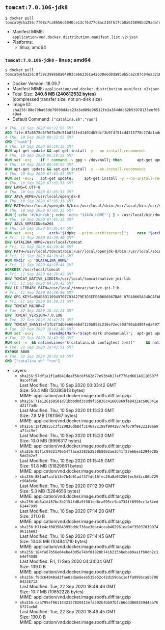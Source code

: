 ## `tomcat:7.0.106-jdk8`

```console
$ docker pull tomcat@sha256:7f08c7ca8656c6040ce13cf6d77c8ac216f617cb8a625896bd29adafca2f5263
```

-	Manifest MIME: `application/vnd.docker.distribution.manifest.list.v2+json`
-	Platforms:
	-	linux; amd64

### `tomcat:7.0.106-jdk8` - linux; amd64

```console
$ docker pull tomcat@sha256:8f39c3998b8a04803ce662361a42630e6d0da959b5ca2c07c04ea321665fcd37
```

-	Docker Version: 18.09.7
-	Manifest MIME: `application/vnd.docker.distribution.manifest.v2+json`
-	Total Size: **240.8 MB (240812532 bytes)**  
	(compressed transfer size, not on-disk size)
-	Image ID: `sha256:88e70ba65de79608d4ec23e3e009e96512fe3a364ddc62b93978135eef0549e4`
-	Default Command: `["catalina.sh","run"]`

```dockerfile
# Thu, 10 Sep 2020 00:22:55 GMT
ADD file:07a6578d6f507bd9c51bdf4fe41402db5dcf3b9fdf51cd4315778c27da1add39 in / 
# Thu, 10 Sep 2020 00:22:55 GMT
CMD ["bash"]
# Thu, 10 Sep 2020 00:59:15 GMT
RUN apt-get update && apt-get install -y --no-install-recommends 		ca-certificates 		curl 		netbase 		wget 	&& rm -rf /var/lib/apt/lists/*
# Thu, 10 Sep 2020 00:59:25 GMT
RUN set -ex; 	if ! command -v gpg > /dev/null; then 		apt-get update; 		apt-get install -y --no-install-recommends 			gnupg 			dirmngr 		; 		rm -rf /var/lib/apt/lists/*; 	fi
# Thu, 10 Sep 2020 00:59:52 GMT
RUN apt-get update && apt-get install -y --no-install-recommends 		git 		mercurial 		openssh-client 		subversion 				procps 	&& rm -rf /var/lib/apt/lists/*
# Thu, 10 Sep 2020 07:03:35 GMT
RUN set -eux; 	apt-get update; 	apt-get install -y --no-install-recommends 		bzip2 		unzip 		xz-utils 				ca-certificates p11-kit 				fontconfig libfreetype6 	; 	rm -rf /var/lib/apt/lists/*
# Thu, 10 Sep 2020 07:03:35 GMT
ENV LANG=C.UTF-8
# Thu, 10 Sep 2020 07:05:33 GMT
ENV JAVA_HOME=/usr/local/openjdk-8
# Thu, 10 Sep 2020 07:05:33 GMT
ENV PATH=/usr/local/openjdk-8/bin:/usr/local/sbin:/usr/local/bin:/usr/sbin:/usr/bin:/sbin:/bin
# Thu, 10 Sep 2020 07:05:35 GMT
RUN { echo '#/bin/sh'; echo 'echo "$JAVA_HOME"'; } > /usr/local/bin/docker-java-home && chmod +x /usr/local/bin/docker-java-home && [ "$JAVA_HOME" = "$(docker-java-home)" ]
# Thu, 10 Sep 2020 07:05:35 GMT
ENV JAVA_VERSION=8u265
# Thu, 10 Sep 2020 07:05:47 GMT
RUN set -eux; 		arch="$(dpkg --print-architecture)"; 	case "$arch" in 		amd64 | i386:x86-64) downloadUrl=https://github.com/AdoptOpenJDK/openjdk8-upstream-binaries/releases/download/jdk8u265-b01/OpenJDK8U-jdk_x64_linux_8u265b01.tar.gz ;; 		*) echo >&2 "error: unsupported architecture: '$arch'"; exit 1 ;; 	esac; 		wget -O openjdk.tgz.asc "$downloadUrl.sign"; 	wget -O openjdk.tgz "$downloadUrl" --progress=dot:giga; 		export GNUPGHOME="$(mktemp -d)"; 	gpg --batch --keyserver ha.pool.sks-keyservers.net --keyserver-options no-self-sigs-only --recv-keys CA5F11C6CE22644D42C6AC4492EF8D39DC13168F; 	gpg --batch --keyserver ha.pool.sks-keyservers.net --recv-keys EAC843EBD3EFDB98CC772FADA5CD6035332FA671; 	gpg --batch --list-sigs --keyid-format 0xLONG CA5F11C6CE22644D42C6AC4492EF8D39DC13168F 		| tee /dev/stderr 		| grep '0xA5CD6035332FA671' 		| grep 'Andrew Haley'; 	gpg --batch --verify openjdk.tgz.asc openjdk.tgz; 	gpgconf --kill all; 	rm -rf "$GNUPGHOME"; 		mkdir -p "$JAVA_HOME"; 	tar --extract 		--file openjdk.tgz 		--directory "$JAVA_HOME" 		--strip-components 1 		--no-same-owner 	; 	rm openjdk.tgz*; 			{ 		echo '#!/usr/bin/env bash'; 		echo 'set -Eeuo pipefail'; 		echo 'if ! [ -d "$JAVA_HOME" ]; then echo >&2 "error: missing JAVA_HOME environment variable"; exit 1; fi'; 		echo 'cacertsFile=; for f in "$JAVA_HOME/lib/security/cacerts" "$JAVA_HOME/jre/lib/security/cacerts"; do if [ -e "$f" ]; then cacertsFile="$f"; break; fi; done'; 		echo 'if [ -z "$cacertsFile" ] || ! [ -f "$cacertsFile" ]; then echo >&2 "error: failed to find cacerts file in $JAVA_HOME"; exit 1; fi'; 		echo 'trust extract --overwrite --format=java-cacerts --filter=ca-anchors --purpose=server-auth "$cacertsFile"'; 	} > /etc/ca-certificates/update.d/docker-openjdk; 	chmod +x /etc/ca-certificates/update.d/docker-openjdk; 	/etc/ca-certificates/update.d/docker-openjdk; 		find "$JAVA_HOME/lib" -name '*.so' -exec dirname '{}' ';' | sort -u > /etc/ld.so.conf.d/docker-openjdk.conf; 	ldconfig; 		javac -version; 	java -version
# Fri, 11 Sep 2020 04:20:40 GMT
ENV CATALINA_HOME=/usr/local/tomcat
# Fri, 11 Sep 2020 04:20:40 GMT
ENV PATH=/usr/local/tomcat/bin:/usr/local/openjdk-8/bin:/usr/local/sbin:/usr/local/bin:/usr/sbin:/usr/bin:/sbin:/bin
# Fri, 11 Sep 2020 04:20:41 GMT
RUN mkdir -p "$CATALINA_HOME"
# Fri, 11 Sep 2020 04:20:41 GMT
WORKDIR /usr/local/tomcat
# Fri, 11 Sep 2020 04:20:42 GMT
ENV TOMCAT_NATIVE_LIBDIR=/usr/local/tomcat/native-jni-lib
# Fri, 11 Sep 2020 04:20:42 GMT
ENV LD_LIBRARY_PATH=/usr/local/tomcat/native-jni-lib
# Fri, 11 Sep 2020 04:28:56 GMT
ENV GPG_KEYS=05AB33110949707C93A279E3D3EFE6B686867BA6 07E48665A34DCAFAE522E5E6266191C37C037D42 47309207D818FFD8DCD3F83F1931D684307A10A5 541FBE7D8F78B25E055DDEE13C370389288584E7 61B832AC2F1C5A90F0F9B00A1C506407564C17A3 713DA88BE50911535FE716F5208B0AB1D63011C7 79F7026C690BAA50B92CD8B66A3AD3F4F22C4FED 9BA44C2621385CB966EBA586F72C284D731FABEE A27677289986DB50844682F8ACB77FC2E86E29AC A9C5DF4D22E99998D9875A5110C01C5A2F6059E7 DCFD35E0BF8CA7344752DE8B6FB21E8933C60243 F3A04C595DB5B6A5F1ECA43E3B7BBB100D811BBE F7DA48BB64BCB84ECBA7EE6935CD23C10D498E23
# Fri, 11 Sep 2020 04:30:21 GMT
ENV TOMCAT_MAJOR=7
# Tue, 22 Sep 2020 18:42:21 GMT
ENV TOMCAT_VERSION=7.0.106
# Tue, 22 Sep 2020 18:42:21 GMT
ENV TOMCAT_SHA512=f1fb2f3db9e66e66df120b058c216e72ec30df90abd80feda49773fa35c3c00cb56e4d264803696e1a71591d5cb60fcabf60f37e1774d549642ebe3eb902622d
# Tue, 22 Sep 2020 18:42:48 GMT
RUN set -eux; 		savedAptMark="$(apt-mark showmanual)"; 	apt-get update; 	apt-get install -y --no-install-recommends 		gnupg dirmngr 		wget ca-certificates 	; 		ddist() { 		local f="$1"; shift; 		local distFile="$1"; shift; 		local mvnFile="${1:-}"; 		local success=; 		local distUrl=; 		for distUrl in 			"https://www.apache.org/dyn/closer.cgi?action=download&filename=$distFile" 			"https://www-us.apache.org/dist/$distFile" 			"https://www.apache.org/dist/$distFile" 			"https://archive.apache.org/dist/$distFile" 			${mvnFile:+"https://repo1.maven.org/maven2/org/apache/tomcat/tomcat/$mvnFile"} 		; do 			if wget -O "$f" "$distUrl" && [ -s "$f" ]; then 				success=1; 				break; 			fi; 		done; 		[ -n "$success" ]; 	}; 		ddist 'tomcat.tar.gz' "tomcat/tomcat-$TOMCAT_MAJOR/v$TOMCAT_VERSION/bin/apache-tomcat-$TOMCAT_VERSION.tar.gz" "$TOMCAT_VERSION/tomcat-$TOMCAT_VERSION.tar.gz"; 	echo "$TOMCAT_SHA512 *tomcat.tar.gz" | sha512sum --strict --check -; 	ddist 'tomcat.tar.gz.asc' "tomcat/tomcat-$TOMCAT_MAJOR/v$TOMCAT_VERSION/bin/apache-tomcat-$TOMCAT_VERSION.tar.gz.asc" "$TOMCAT_VERSION/tomcat-$TOMCAT_VERSION.tar.gz.asc"; 	export GNUPGHOME="$(mktemp -d)"; 	for key in $GPG_KEYS; do 		gpg --batch --keyserver ha.pool.sks-keyservers.net --recv-keys "$key"; 	done; 	gpg --batch --verify tomcat.tar.gz.asc tomcat.tar.gz; 	tar -xf tomcat.tar.gz --strip-components=1; 	rm bin/*.bat; 	rm tomcat.tar.gz*; 	command -v gpgconf && gpgconf --kill all || :; 	rm -rf "$GNUPGHOME"; 		mv webapps webapps.dist; 	mkdir webapps; 		nativeBuildDir="$(mktemp -d)"; 	tar -xf bin/tomcat-native.tar.gz -C "$nativeBuildDir" --strip-components=1; 	apt-get install -y --no-install-recommends 		dpkg-dev 		gcc 		libapr1-dev 		libssl-dev 		make 	; 	( 		export CATALINA_HOME="$PWD"; 		cd "$nativeBuildDir/native"; 		gnuArch="$(dpkg-architecture --query DEB_BUILD_GNU_TYPE)"; 		aprConfig="$(command -v apr-1-config)"; 		./configure 			--build="$gnuArch" 			--libdir="$TOMCAT_NATIVE_LIBDIR" 			--prefix="$CATALINA_HOME" 			--with-apr="$aprConfig" 			--with-java-home="$JAVA_HOME" 			--with-ssl=yes; 		make -j "$(nproc)"; 		make install; 	); 	rm -rf "$nativeBuildDir"; 	rm bin/tomcat-native.tar.gz; 		apt-mark auto '.*' > /dev/null; 	[ -z "$savedAptMark" ] || apt-mark manual $savedAptMark > /dev/null; 	find "$TOMCAT_NATIVE_LIBDIR" -type f -executable -exec ldd '{}' ';' 		| awk '/=>/ { print $(NF-1) }' 		| sort -u 		| xargs -r dpkg-query --search 		| cut -d: -f1 		| sort -u 		| xargs -r apt-mark manual 	; 	apt-get purge -y --auto-remove -o APT::AutoRemove::RecommendsImportant=false; 	rm -rf /var/lib/apt/lists/*; 		find ./bin/ -name '*.sh' -exec sed -ri 's|^#!/bin/sh$|#!/usr/bin/env bash|' '{}' +; 		chmod -R +rX .; 	chmod 777 logs temp work
# Tue, 22 Sep 2020 18:42:50 GMT
RUN set -e 	&& nativeLines="$(catalina.sh configtest 2>&1)" 	&& nativeLines="$(echo "$nativeLines" | grep 'Apache Tomcat Native')" 	&& nativeLines="$(echo "$nativeLines" | sort -u)" 	&& if ! echo "$nativeLines" | grep -E 'INFO: Loaded( APR based)? Apache Tomcat Native library' >&2; then 		echo >&2 "$nativeLines"; 		exit 1; 	fi
# Tue, 22 Sep 2020 18:42:51 GMT
EXPOSE 8080
# Tue, 22 Sep 2020 18:42:51 GMT
CMD ["catalina.sh" "run"]
```

-	Layers:
	-	`sha256:57df1a1f1ad841deaf50c8f662d77e93b4b17af776ed66148116607f9aceffa8`  
		Last Modified: Thu, 10 Sep 2020 00:33:42 GMT  
		Size: 50.4 MB (50395913 bytes)  
		MIME: application/vnd.docker.image.rootfs.diff.tar.gzip
	-	`sha256:71e126169501d71bbbd0d3c8d9f35836c41660869fe8432ac606341ed21f7adb`  
		Last Modified: Thu, 10 Sep 2020 01:15:23 GMT  
		Size: 7.8 MB (7811567 bytes)  
		MIME: application/vnd.docker.image.rootfs.diff.tar.gzip
	-	`sha256:1af28a55c3f320826db8df3146a2c198f9042877ef679f9e32210aa9a7fac9ef`  
		Last Modified: Thu, 10 Sep 2020 01:15:23 GMT  
		Size: 10.0 MB (9996317 bytes)  
		MIME: application/vnd.docker.image.rootfs.diff.tar.gzip
	-	`sha256:03f1c9932170e54fface2382b2550b8052ae3d41f27e66ea1294e2055dd2b2e7`  
		Last Modified: Thu, 10 Sep 2020 01:15:45 GMT  
		Size: 51.8 MB (51829661 bytes)  
		MIME: application/vnd.docker.image.rootfs.diff.tar.gzip
	-	`sha256:881ad7aafb13e7b4d01adf37fdc16fec20a8a03256fec5d3cc06b729c9046e6e`  
		Last Modified: Thu, 10 Sep 2020 07:12:39 GMT  
		Size: 5.3 MB (5284656 bytes)  
		MIME: application/vnd.docker.image.rootfs.diff.tar.gzip
	-	`sha256:db6a1d457bc3b2154fd0a9f801cd6ca095cc9ab734ff6590cc1a34ed61447999`  
		Last Modified: Thu, 10 Sep 2020 07:14:28 GMT  
		Size: 211.0 B  
		MIME: application/vnd.docker.image.rootfs.diff.tar.gzip
	-	`sha256:b7fe4ef083504395bddc738ae3dac4ceab462961ea94f350378399740631ae83`  
		Last Modified: Thu, 10 Sep 2020 07:14:45 GMT  
		Size: 104.8 MB (104841710 bytes)  
		MIME: application/vnd.docker.image.rootfs.diff.tar.gzip
	-	`sha256:184fa67b56e04ebe43d5e74bf81820b741b215bbebab9aa1fb0db2c164ef40d8`  
		Last Modified: Fri, 11 Sep 2020 04:34:04 GMT  
		Size: 139.0 B  
		MIME: application/vnd.docker.image.rootfs.diff.tar.gzip
	-	`sha256:f9dc64040ad2fae0adae8eeb535e52c42d159dac1effa999bca8b79804238712`  
		Last Modified: Tue, 22 Sep 2020 18:49:46 GMT  
		Size: 10.7 MB (10652228 bytes)  
		MIME: application/vnd.docker.image.rootfs.diff.tar.gzip
	-	`sha256:caa799ef9611442157820415efa592b4bb97bfc66ddd868349d4aa765737aeb8`  
		Last Modified: Tue, 22 Sep 2020 18:49:45 GMT  
		Size: 130.0 B  
		MIME: application/vnd.docker.image.rootfs.diff.tar.gzip
